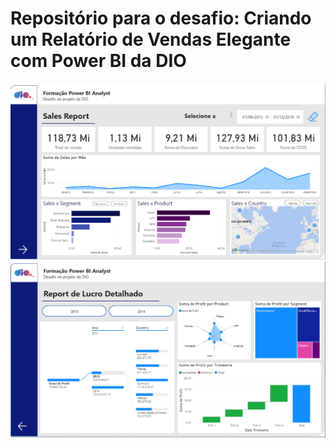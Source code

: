 ﻿# Repositório para o desafio: Criando um Relatório de Vendas Elegante com Power BI da DIO

 
<img src="https://raw.githubusercontent.com/jubssoares/desafio-projeto-relatorio-power-bi/main/Captura%20de%20tela%202024-03-18%20183006.png"/>


<img src="https://raw.githubusercontent.com/jubssoares/desafio-projeto-relatorio-power-bi/main/Captura%20de%20tela%202024-03-18%20183017.png"/>
